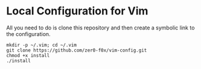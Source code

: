 # Local Configuration for Vim

All you need to do is clone this repository and then create a symbolic
link to the configuration.

```
mkdir -p ~/.vim; cd ~/.vim
git clone https://github.com/zer0-f0x/vim-config.git
chmod +x install
./install
```

